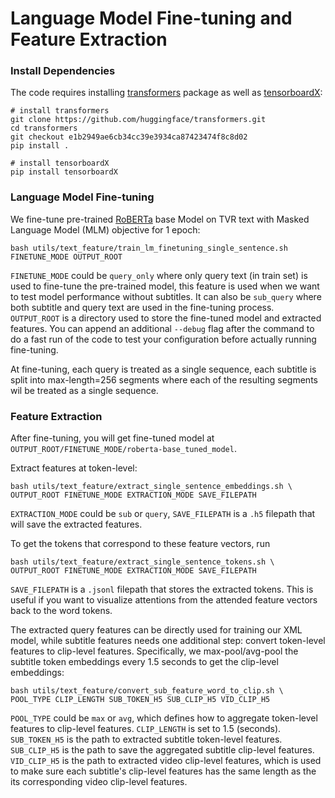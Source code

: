 Language Model Fine-tuning and Feature Extraction
====

### Install Dependencies

The code requires installing [transformers](https://github.com/huggingface/transformers) package as well as [tensorboardX](https://github.com/lanpa/tensorboardX):
```
# install transformers
git clone https://github.com/huggingface/transformers.git
cd transformers
git checkout e1b2949ae6cb34cc39e3934ca87423474f8c8d02
pip install .

# install tensorboardX
pip install tensorboardX
```

###  Language Model Fine-tuning

We fine-tune pre-trained [RoBERTa](https://arxiv.org/abs/1907.11692) base Model on TVR text with Masked Language Model (MLM) objective for 1 epoch:
```
bash utils/text_feature/train_lm_finetuning_single_sentence.sh FINETUNE_MODE OUTPUT_ROOT
```
`FINETUNE_MODE` could be `query_only` where only query text (in train set) is used to fine-tune the pre-trained model, 
this feature is used when we want to test model performance without subtitles. It can also be `sub_query` where 
both subtitle and query text are used in the fine-tuning process. `OUTPUT_ROOT` is a directory used to store the 
fine-tuned model and extracted features. You can append an additional `--debug` flag after the command to do 
a fast run of the code to test your configuration before actually running fine-tuning.

At fine-tuning, each query is treated as a single sequence, each subtitle is split into max-length=256 segments 
where each of the resulting segments wil be treated as a single sequence.

### Feature Extraction
After fine-tuning, you will get fine-tuned model at `OUTPUT_ROOT/FINETUNE_MODE/roberta-base_tuned_model`. 

Extract features at token-level:
```
bash utils/text_feature/extract_single_sentence_embeddings.sh \
OUTPUT_ROOT FINETUNE_MODE EXTRACTION_MODE SAVE_FILEPATH
```
`EXTRACTION_MODE` could be `sub` or `query`, 
`SAVE_FILEPATH` is a `.h5` filepath that will save the extracted features.

To get the tokens that correspond to these feature vectors, run
```
bash utils/text_feature/extract_single_sentence_tokens.sh \
OUTPUT_ROOT FINETUNE_MODE EXTRACTION_MODE SAVE_FILEPATH
```
`SAVE_FILEPATH` is a `.jsonl` filepath that stores the extracted tokens. 
This is useful if you want to visualize attentions from the attended feature vectors back to the word tokens.

The extracted query features can be directly used for training our XML model,
while subtitle features needs one additional step: convert token-level features to clip-level features. 
Specifically, we max-pool/avg-pool the subtitle token embeddings every 1.5 seconds to get the clip-level 
embeddings:
```
bash utils/text_feature/convert_sub_feature_word_to_clip.sh \
POOL_TYPE CLIP_LENGTH SUB_TOKEN_H5 SUB_CLIP_H5 VID_CLIP_H5  
```
`POOL_TYPE` could be `max` or `avg`, which defines how to aggregate token-level features to clip-level features.
`CLIP_LENGTH` is set to 1.5 (seconds). `SUB_TOKEN_H5` is the path to extracted subtitle token-level features.
`SUB_CLIP_H5` is the path to save the aggregated subtitle clip-level features. 
`VID_CLIP_H5` is the path to extracted video clip-level features, 
which is used to make sure each subtitle's clip-level features 
has the same length as the its corresponding video clip-level features.


